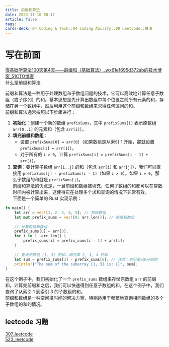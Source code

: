 ```yaml
---
title: 前缀和算法
date: 2023-11-10 08:17
article: false
tags: 
cards-deck: 04 Coding & Tech::04 Coding Ability::00 Leetcode::算法
---
```


# 写在前面

[零基础学算法100天第4天——前缀和（基础算法）\_wx61e1695d372ab的技术博客\_51CTO博客](https://blog.51cto.com/u_15492302/5286405?articleABtest=0)  
什么是前缀和算法  
  
前缀和算法是一种用于处理数组和子数组问题的技术，它可以高效地计算任意子数组（或子序列）的和。基本思想是先计算出数组中每个位置之前所有元素的和，存储在另一个数组中，然后利用这个前缀和数组来求得任何区间的和。  
前缀和算法通常按照以下步骤进行：
1. **初始化**：创建一个新的数组 `prefixSums`，其中 `prefixSums[i]` 表示原数组 `arr[0..i]` 的元素和（包含 `arr[i]`）。
2. **填充前缀和数组**：
   - 设置 `prefixSums[0] = arr[0]`（如果数组是从索引 1 开始，那就设置 `prefixSums[1] = arr[1]`）。
   - 对于所有的 `i > 0`，计算 `prefixSums[i] = prefixSums[i - 1] + arr[i]`。
3. **查询**：要计算子数组 `arr[i..j]` 的和（包含 `arr[i]` 和 `arr[j]`），我们可以直接用 `prefixSums[j] - prefixSums[i - 1]`（如果 `i > 0`）。如果 `i = 0`，那么子数组的和就是 `prefixSums[j]`。  
前缀和算法的优点是，一旦前缀和数组被填充，任何子数组的和都可以在常数时间内被计算出来，这使得它在处理多个求和查询的情况下非常有效。  
下面是一个简单的 Rust 实现示例：
```rust
fn main() {
    let arr = vec![1, 2, 3, 4, 5]; // 原始数组
    let mut prefix_sums = vec![0; arr.len()]; // 前缀和数组
    
    // 计算前缀和数组
    prefix_sums[0] = arr[0];
    for i in 1..arr.len() {
        prefix_sums[i] = prefix_sums[i - 1] + arr[i];
    }
    
    // 查询子数组 [1, 3] 的和，即元素 2, 3, 4 的和
    let sum = prefix_sums[3] - prefix_sums[0]; // 注意：索引是从0开始的
    println!("The sum of the subarray [1, 3] is: {}", sum);
}
```
在这个例子中，我们初始化了一个 `prefix_sums` 数组来存储原数组 `arr` 的前缀和。计算完前缀和之后，我们可以快速得到任意子数组的和。在这个例子中，我们查询了从索引 1 到索引 3 的子数组的和。  
前缀和数组是一种空间换时间的解决方案，特别适用于频繁地查询相同数组的多个子数组的和的情况。  

## leetcode 习题
[307_leetcode](307_leetcode)  
[523_leetcode](523_leetcode)
